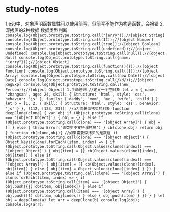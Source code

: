 # study-notes
1.es6中，对象声明函数属性可以使用简写，但简写不能作为构造函数，会报错
2.深拷贝的2种数据
数据类型判断
`
console.log(Object.prototype.toString.call("jerry"));//[object String]
console.log(Object.prototype.toString.call(12));//[object Number]
console.log(Object.prototype.toString.call(true));//[object Boolean]
console.log(Object.prototype.toString.call(undefined));//[object Undefined]
console.log(Object.prototype.toString.call(null));//[object Null]
console.log(Object.prototype.toString.call({name: "jerry"}));//[object Object]
console.log(Object.prototype.toString.call(function(){}));//[object Function]
console.log(Object.prototype.toString.call([]));//[object Array]
console.log(Object.prototype.toString.call(new Date));//[object Date]
console.log(Object.prototype.toString.call(/\d/));//[object RegExp]
console.log(Object.prototype.toString.call(new Person));//[object Object]
  1.手动递归
   //定义一个空对象
    let a = {
        name: 'zhangsan',
        age: 24,
        skill: {
            Structure: 'html',
            style: 'css',
            behavior: 'js'
        },
        family: ['daddy', 'mom', 'me', 'wife', 'child']
    }
    let b = [1, 2, {
        skill: {
            Structure: 'html',
            style: 'css',
            behavior: 'js'
        }
    }, [112, [123, 23]]]
    //a为需要深拷贝的对象
    function deepClone(clone) {
        var obj
        if (Object.prototype.toString.call(clone) === '[object Object]') {
            obj = {}
        } else if (Object.prototype.toString.call(clone) === '[object Array]') {
            obj = []
        } else {
            throw Error('该类型不支持深拷贝')
        }
        cb(clone,obj)
        return obj
    }
    function cb(clone,obj){
        //如果需要深拷贝的是数组
        if (Object.prototype.toString.call(clone) === '[object Object]') {
            Object.keys(clone).forEach((item, index) => {
                if (Object.prototype.toString.call(Object.values(clone)[index]) === '[object Object]') {
                    obj[item] = {}
                    cb(Object.values(clone)[index], obj[item])
                } else if (Object.prototype.toString.call(Object.values(clone)[index]) === '[object Array]') {
                    obj[item] = []
                    cb(Object.values(clone)[index], obj[item])
                } else {
                    obj[item] = Object.values(clone)[index]
                }
            })
        } else if (Object.prototype.toString.call(clone) === '[object Array]') {
            clone.forEach((item, index) => {
                if (Object.prototype.toString.call(item) === '[object Object]') {
                    obj.push({})
                    cb(item, obj[index])
                } else if (Object.prototype.toString.call(item) === '[object Array]') {
                    obj.push([])
                    cb(item, obj[index])
                } else {
                    obj.push(item)
                }
            })
        }
    }
    let obj = deepClone(a)
    let arr = deepClone(b)
    console.log(obj);
    console.log(arr);
    `
